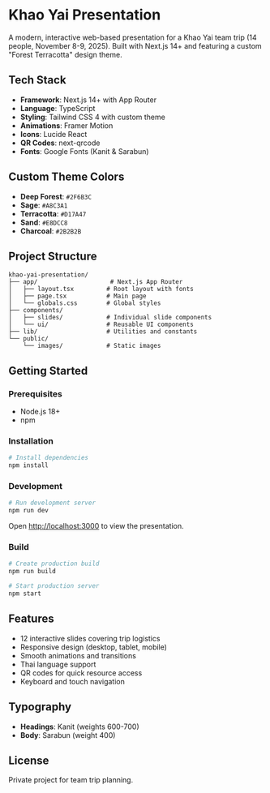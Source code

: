 # Khao Yai Presentation

A modern, interactive web-based presentation for a Khao Yai team trip (14 people, November 8-9, 2025). Built with Next.js 14+ and featuring a custom "Forest Terracotta" design theme.

## Tech Stack

- **Framework**: Next.js 14+ with App Router
- **Language**: TypeScript
- **Styling**: Tailwind CSS 4 with custom theme
- **Animations**: Framer Motion
- **Icons**: Lucide React
- **QR Codes**: next-qrcode
- **Fonts**: Google Fonts (Kanit & Sarabun)

## Custom Theme Colors

- **Deep Forest**: `#2F6B3C`
- **Sage**: `#A8C3A1`
- **Terracotta**: `#D17A47`
- **Sand**: `#E8DCC8`
- **Charcoal**: `#2B2B2B`

## Project Structure

```
khao-yai-presentation/
├── app/                    # Next.js App Router
│   ├── layout.tsx         # Root layout with fonts
│   ├── page.tsx           # Main page
│   └── globals.css        # Global styles
├── components/
│   ├── slides/            # Individual slide components
│   └── ui/                # Reusable UI components
├── lib/                   # Utilities and constants
└── public/
    └── images/            # Static images
```

## Getting Started

### Prerequisites

- Node.js 18+ 
- npm

### Installation

```bash
# Install dependencies
npm install
```

### Development

```bash
# Run development server
npm run dev
```

Open [http://localhost:3000](http://localhost:3000) to view the presentation.

### Build

```bash
# Create production build
npm run build

# Start production server
npm start
```

## Features

- 12 interactive slides covering trip logistics
- Responsive design (desktop, tablet, mobile)
- Smooth animations and transitions
- Thai language support
- QR codes for quick resource access
- Keyboard and touch navigation

## Typography

- **Headings**: Kanit (weights 600-700)
- **Body**: Sarabun (weight 400)

## License

Private project for team trip planning.
